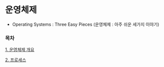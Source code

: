 # 운영체제
* Operating Systems : Three Easy Pieces (운영체제 : 아주 쉬운 세가지 이야기)

### 목차

[1. 운영체제 개요](https://github.com/JisooOh94/study/blob/master/%EC%9A%B4%EC%98%81%EC%B2%B4%EC%A0%9C/1.%20%EC%9A%B4%EC%98%81%EC%B2%B4%EC%A0%9C%20%EA%B0%9C%EC%9A%94.md)

[2. 프로세스](https://github.com/JisooOh94/study/blob/master/%EC%9A%B4%EC%98%81%EC%B2%B4%EC%A0%9C/2.%20%ED%94%84%EB%A1%9C%EC%84%B8%EC%8A%A4.md)